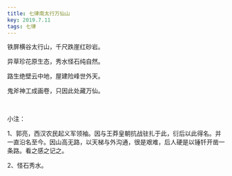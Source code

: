```yaml
---
title: 七律南太行万仙山
key: 2019.7.11
tags: 七律
---
```


铁屏横谷太行山，千尺跌崖红砂岩。

异草珍花原生态，秀水怪石纯自然。

路生绝壁云中地，屋建险峰世外天。

鬼斧神工成画卷，只因此处藏万仙。

</br>

小注：

1、郭亮，西汉农民起义军领袖。因与王莽皇朝抗战驻扎于此，衍后以此得名。并一直沿名至今。因山高无路，以天梯与外沟通，很是艰难，后人硬是以锤钎开凿一条路。看之感之记之。

2、怪石秀水。

</br>

